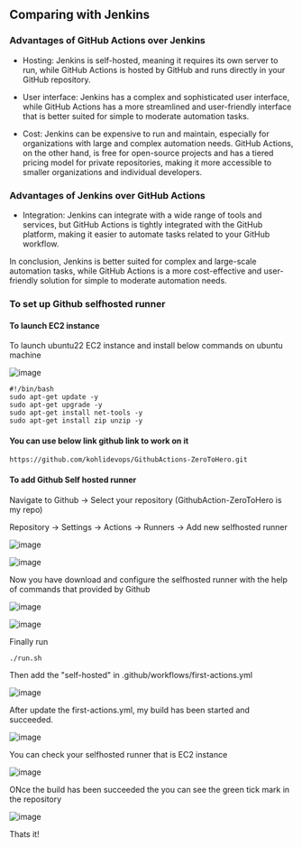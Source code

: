 
## Comparing with Jenkins 

### Advantages of GitHub Actions over Jenkins

- Hosting: Jenkins is self-hosted, meaning it requires its own server to run, while GitHub Actions is hosted by GitHub and runs directly in your GitHub repository.

- User interface: Jenkins has a complex and sophisticated user interface, while GitHub Actions has a more streamlined and user-friendly interface that is better suited for simple to moderate automation tasks.

- Cost: Jenkins can be expensive to run and maintain, especially for organizations with large and complex automation needs. GitHub Actions, on the other hand, is free for open-source projects and has a tiered pricing model for private repositories, making it more accessible to smaller organizations and individual developers.

### Advantages of Jenkins over GitHub Actions

- Integration: Jenkins can integrate with a wide range of tools and services, but GitHub Actions is tightly integrated with the GitHub platform, making it easier to automate tasks related to your GitHub workflow.

In conclusion, Jenkins is better suited for complex and large-scale automation tasks, while GitHub Actions is a more cost-effective and user-friendly solution for simple to moderate automation needs.


### To set up Github selfhosted runner

#### To launch EC2 instance

To launch ubuntu22 EC2 instance and install below commands on ubuntu machine

![image](https://github.com/kohlidevops/GithubActions-ZeroToHero/assets/100069489/2f230961-e78f-4247-9cf7-91c14aab768a)

```
#!/bin/bash
sudo apt-get update -y
sudo apt-get upgrade -y
sudo apt-get install net-tools -y
sudo apt-get install zip unzip -y
```

#### You can use below link github link to work on it

```
https://github.com/kohlidevops/GithubActions-ZeroToHero.git
```

#### To add Github Self hosted runner

Navigate to Github -> Select your repository (GithubAction-ZeroToHero is my repo)

Repository -> Settings -> Actions -> Runners -> Add new selfhosted runner

![image](https://github.com/kohlidevops/GithubActions-ZeroToHero/assets/100069489/d24a497a-913b-43ee-ad01-9b93668c3f41)

![image](https://github.com/kohlidevops/GithubActions-ZeroToHero/assets/100069489/23be8f1d-e176-4a42-aceb-c4c497ada977)

Now you have download and configure the selfhosted runner with the help of commands that provided by Github

![image](https://github.com/kohlidevops/GithubActions-ZeroToHero/assets/100069489/d67bba2e-f28c-406c-89c9-152beb16efe9)

![image](https://github.com/kohlidevops/GithubActions-ZeroToHero/assets/100069489/39f86f08-626a-4b54-8831-91909f18a031)

Finally run

```
./run.sh
```

Then add the "self-hosted" in .github/workflows/first-actions.yml

![image](https://github.com/kohlidevops/GithubActions-ZeroToHero/assets/100069489/8839b0d2-b0fd-4314-8729-28633e7177b3)

After update the first-actions.yml, my build has been started and succeeded.

![image](https://github.com/kohlidevops/GithubActions-ZeroToHero/assets/100069489/980a83ff-3165-4379-aff0-885f678bc310)

You can check your selfhosted runner that is EC2 instance

![image](https://github.com/kohlidevops/GithubActions-ZeroToHero/assets/100069489/d9e85824-f043-4b0e-8fd7-4615f227ac79)

ONce the build has been succeeded the you can see the green tick mark in the repository

![image](https://github.com/kohlidevops/GithubActions-ZeroToHero/assets/100069489/24b3f031-09e1-4dee-9c82-67f0bfb25a77)

Thats it!
